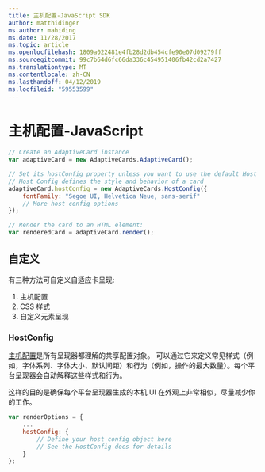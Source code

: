 ```yaml
---
title: 主机配置-JavaScript SDK
author: matthidinger
ms.author: mahiding
ms.date: 11/28/2017
ms.topic: article
ms.openlocfilehash: 1809a022481e4fb28d2db454cfe90e07d09279ff
ms.sourcegitcommit: 99c7b64d6fc66da336c454951406fb42cd2a7427
ms.translationtype: MT
ms.contentlocale: zh-CN
ms.lasthandoff: 04/12/2019
ms.locfileid: "59553599"
---
```

# <a name="host-config---javascript"></a>主机配置-JavaScript

```js
// Create an AdaptiveCard instance
var adaptiveCard = new AdaptiveCards.AdaptiveCard();

// Set its hostConfig property unless you want to use the default Host Config
// Host Config defines the style and behavior of a card
adaptiveCard.hostConfig = new AdaptiveCards.HostConfig({
    fontFamily: "Segoe UI, Helvetica Neue, sans-serif"
    // More host config options
});

// Render the card to an HTML element:
var renderedCard = adaptiveCard.render();
```

## <a name="customization"></a>自定义

有三种方法可自定义自适应卡呈现: 
1. 主机配置
2. CSS 样式
3. 自定义元素呈现

### <a name="hostconfig"></a>HostConfig 

[主机配置](../../../rendering-cards/host-config.md)是所有呈现器都理解的共享配置对象。 可以通过它来定义常见样式（例如，字体系列、字体大小、默认间距）和行为（例如，操作的最大数量）。每个平台呈现器会自动解释这些样式和行为。 

这样的目的是确保每个平台呈现器生成的本机 UI 在外观上非常相似，尽量减少你的工作。

```javascript
var renderOptions = {
    ...
    hostConfig: {
        // Define your host config object here
        // See the HostConfig docs for details
    }
};
```